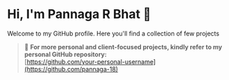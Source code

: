 # Hi, I'm Pannaga R Bhat 👋

Welcome to my GitHub profile. Here you'll find a collection of few projects

> 🔗 **For more personal and client-focused projects, kindly refer to my personal GitHub repository:**  
[https://github.com/your-personal-username](https://github.com/pannaga-18)
